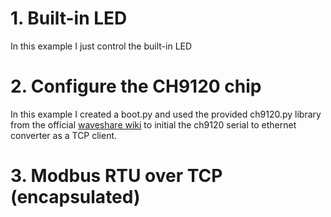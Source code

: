 # 1. Built-in LED

In this example I just control the built-in LED

# 2. Configure the CH9120 chip

In this example I created a boot.py and used the provided ch9120.py library from the official <a href="https://www.waveshare.com/wiki/RP2040-ETH">waveshare wiki</a> to initial the ch9120 serial to ethernet converter as a TCP client.

# 3. Modbus RTU over TCP (encapsulated)

